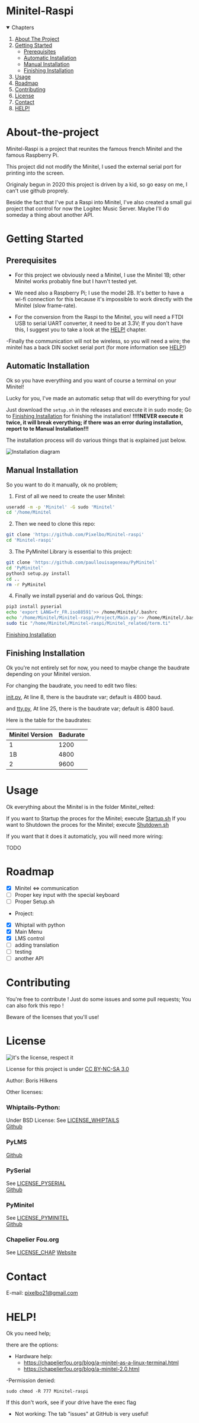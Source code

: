 
# Minitel-Raspi
<details open="open">
  <summary>Chapters</summary>
  <ol>
    <li>
      <a href="#About-the-project">About The Project</a>
    </li>
    <li>
      <a href="#getting-started">Getting Started</a>
      <ul>
        <li><a href="#prerequisites">Prerequisites</a></li>
        <li><a href="#auto-installation">Automatic Installation</a></li>
        <li><a href="#man-installation">Manual Installation</a></li>
        <li><a href="#fin-installation">Finishing Installation</a></li>
      </ul>
    </li>
    <li><a href="#usage">Usage</a></li>
    <li><a href="#roadmap">Roadmap</a></li>
    <li><a href="#contributing">Contributing</a></li>
    <li><a href="#license">License</a></li>
    <li><a href="#contact">Contact</a></li>
    <li><a href="#HELP!">HELP!</a></li>
  </ol>
</details>

# About-the-project

Minitel-Raspi is a project that reunites the famous french Minitel and the famous Raspberry Pi.

This project did not modify the Minitel, I used the external serial port for printing into the screen.

Originaly begun in 2020 this project is driven by a kid, so go easy on me, I can't use github proprely.

Beside the fact that I've put a Raspi into Minitel, I've also created a small gui project that control for now the  Logitec Music Server.
Maybe I'll do someday a thing about another API.

# Getting Started
## Prerequisites

 - For this project we obviously need a Minitel, I use the Minitel 1B;
   other Minitel works probably fine but I havn't tested yet. 
   
 - We need
   also a Raspberry Pi; I use the model 2B. It's better to have a wi-fi
   connection for this because it's impossible to work directly with the
   Minitel (slow frame-rate). 
   
 - For the conversion from the Raspi to the
   Minitel, you will need a FTDI USB to serial UART converter, it need
   to be at 3.3V; If you don't have this, I suggest you to take a look
   at the <a href="#HELP!">HELP!</a> chapter.

-Finally the communication will not be wireless, so you will need a wire; the minitel has a back DIN socket serial port (for more information see <a href="#HELP!">HELP!</a>)

##  Automatic Installation

Ok so you have everything and you want of course a terminal on your Minitel!

Lucky for you, I've made an automatic setup that will do everything for you!

Just download the `setup.sh` in the releases and execute it in sudo mode;
 Go to <a href="#fin-installation">Finishing Installation</a> for finishing the installation!
**!!!!NEVER execute it twice, it will break everything; if there was an error during installation, report to te Manual Installation!!!**

The installation process will do various things that is explained just below.

![Installation diagram](https://raw.githubusercontent.com/Pixelbo/Minitel-raspi/main/Installation%20Diagram.png)
## Manual Installation

So you want to do it manually, ok no problem;

1. First of all we need to create the user Minitel:

```bash
useradd -m -p 'Minitel' -G sudo 'Minitel'
cd '/home/Minitel
```

2. Then we need to clone this repo:
  
  ```bash
git clone 'https://github.com/Pixelbo/Minitel-raspi'
cd 'Minitel-raspi'
```

3. The PyMinitel Library is essential to this project:
  ```bash
git clone 'https://github.com/paullouisageneau/PyMinitel'
cd 'PyMinitel'
python3 setup.py install
cd ..
rm -r PyMinitel
```

4. Finally we install pyserial and do various QoL things:

  ```bash
pip3 install pyserial
echo 'export LANG=fr_FR.iso88591'>> /home/Minitel/.bashrc
echo '/home/Minitel/Minitel-raspi/Project/Main.py'>> /home/Minitel/.bashrc #comment this line if u don't want the project at startup
sudo tic "/home/Minitel/Minitel-raspi/Minitel_related/term.ti"
```

<a href="#fin-installation">Finishing Installation</a>

## Finishing Installation

Ok you're not entirely set for now, you need to maybe change the baudrate depending on your Minitel version.

For changing the baudrate, you need to edit two files:

<a href="/Minite_related/init.py#L8">init.py</a>, At line 8, there is the baudrate var; default is 4800 baud.

and <a href="/Minite_related/tty.py#L25">tty.py</a>, At line 25, there is the baudrate var; default is 4800 baud.

Here is the table for the baudrates:

|Minitel Version| Badurate |
|--|--|
| 1 | 1200 |
|1B|4800|
|2|9600|

# Usage

Ok everything about the Minitel is in the folder Minitel_relted:

If you want to Startup the proces for the Minitel; execute <a href="/Minitel_related/Startup.sh">Startup.sh</a>
If you want to Shutdown the proces for the Minitel; execute <a href="/Minitel_related/Shutdown.sh">Shutdown.sh</a>

If you want that it does it automaticly, you will need more wiring:

TODO

# Roadmap

 - [x] Minitel <=> communication
 - [ ] Proper key input with the special keyboard
 - [ ] Proper Setup.sh
 - Project:
 - [x] Whiptail with python
 - [x] Main Menu
 - [x] LMS control
 - [ ] adding translation
 - [ ] testing 
 - [ ] another API

# Contributing

You're free to contribute !
Just do some issues and some pull requests;
You can also fork this repo !

Beware of the licenses that you'll use!

# License
![it's the license, respect it](https://mirrors.creativecommons.org/presskit/buttons/88x31/png/by-nc-sa.png)

License for this project is under <a href="https://creativecommons.org/licenses/by-nc-sa/3.0/">CC BY-NC-SA 3.0</a>  

Author: Boris Hilkens

Other licenses:

### Whiptails-Python:

Under BSD License: See  <a href="https://github.com/marwano/whiptail/blob/master/LICENSE">LICENSE_WHIPTAILS</a>  
 <a href="https://github.com/marwano/whiptail">Github</a>  
### PyLMS

 <a href="https://github.com/jinglemansweep/PyLMS">Github</a>  

### PySerial
 See <a href="https://github.com/pyserial/pyserial/blob/master/LICENSE.txt">LICENSE_PYSERIAL</a>  
<a href="https://github.com/pyserial/pyserial/">Github</a>  

### PyMinitel

 See <a href="https://github.com/paullouisageneau/PyMinitel/blob/master/COPYING">LICENSE_PYMINITEL</a>  
<a href="https://github.com/paullouisageneau/PyMinitel">Github</a>

### Chapelier Fou.org

See <a href="https://creativecommons.org/licenses/by-nc-sa/3.0/">LICENSE_CHAP</a>
<a href="https://chapelierfou.org">Website</a>

# Contact

E-mail: pixelbo21@gmail.com

# HELP!

Ok you need help;

there are the options:

 - Hardware help: 
	- https://chapelierfou.org/blog/a-minitel-as-a-linux-terminal.html
	- https://chapelierfou.org/blog/a-minitel-2.0.html
	
-Permission denied:
	

    sudo chmod -R 777 Minitel-raspi
If this don't work, see if your drive have the exec flag

- Not working:
  The tab "issues" at GitHub is very useful!
	
<!--stackedit_data:
eyJoaXN0b3J5IjpbLTIxNDczODk2MTddfQ==
-->